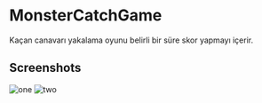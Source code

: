 # MonsterCatchGame
Kaçan canavarı yakalama oyunu belirli bir süre skor yapmayı içerir.

## Screenshots

![one](https://user-images.githubusercontent.com/63001162/122878923-fa8f6000-d340-11eb-85e9-44e627f722e0.PNG)
![two](https://user-images.githubusercontent.com/63001162/122878934-fd8a5080-d340-11eb-95b7-f57668006e1c.PNG)
